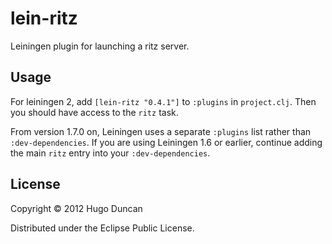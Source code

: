 # lein-ritz

Leiningen plugin for launching a ritz server.

## Usage

For leiningen 2, add `[lein-ritz "0.4.1"]` to `:plugins` in `project.clj`.  Then
you should have access to the `ritz` task.

From version 1.7.0 on, Leiningen uses a separate `:plugins` list rather than
`:dev-dependencies`. If you are using Leiningen 1.6 or earlier, continue adding
the main `ritz` entry into your `:dev-dependencies`.

## License

Copyright © 2012 Hugo Duncan

Distributed under the Eclipse Public License.
